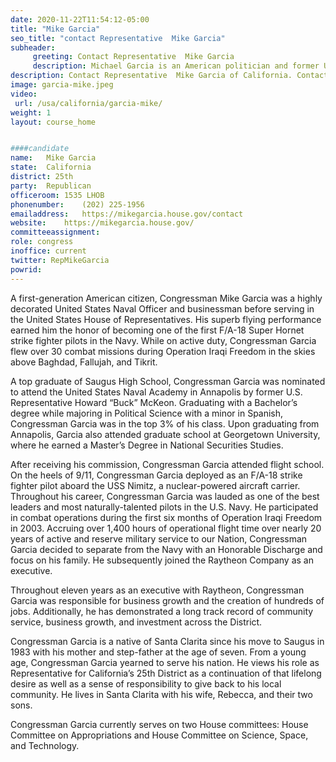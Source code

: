 ```yaml
---
date: 2020-11-22T11:54:12-05:00
title: "Mike Garcia"
seo_title: "contact Representative  Mike Garcia"
subheader:
     greeting: Contact Representative  Mike Garcia 
     description: Michael Garcia is an American politician and former United States Navy pilot serving as a member of the United States House of Representatives from California's 25th congressional district.
description: Contact Representative  Mike Garcia of California. Contact information for Mike Garcia includes email address, phone number, and mailing address.
image: garcia-mike.jpeg
video: 
 url: /usa/california/garcia-mike/
weight: 1
layout: course_home


####candidate
name:	Mike Garcia
state:	California
district: 25th
party:	Republican
officeroom:	1535 LHOB
phonenumber:	(202) 225-1956
emailaddress:	https://mikegarcia.house.gov/contact
website:	https://mikegarcia.house.gov/
committeeassignment: 
role: congress
inoffice: current
twitter: RepMikeGarcia
powrid: 
---
```


A first-generation American citizen, Congressman Mike Garcia was a highly decorated United States Naval Officer and businessman before serving in the United States House of Representatives. His superb flying performance earned him the honor of becoming one of the first F/A-18 Super Hornet strike fighter pilots in the Navy. While on active duty, Congressman Garcia flew over 30 combat missions during Operation Iraqi Freedom in the skies above Baghdad, Fallujah, and Tikrit.

A top graduate of Saugus High School, Congressman Garcia was nominated to attend the United States Naval Academy in Annapolis by former U.S. Representative Howard “Buck” McKeon. Graduating with a Bachelor’s degree while majoring in Political Science with a minor in Spanish, Congressman Garcia was in the top 3% of his class. Upon graduating from Annapolis, Garcia also attended graduate school at Georgetown University, where he earned a Master’s Degree in National Securities Studies.

After receiving his commission, Congressman Garcia attended flight school. On the heels of 9/11, Congressman Garcia deployed as an F/A-18 strike fighter pilot aboard the USS Nimitz, a nuclear-powered aircraft carrier. Throughout his career, Congressman Garcia was lauded as one of the best leaders and most naturally-talented pilots in the U.S. Navy. He participated in combat operations during the first six months of Operation Iraqi Freedom in 2003. Accruing over 1,400 hours of operational flight time over nearly 20 years of active and reserve military service to our Nation, Congressman Garcia decided to separate from the Navy with an Honorable Discharge and focus on his family. He subsequently joined the Raytheon Company as an executive.

Throughout eleven years as an executive with Raytheon, Congressman Garcia was responsible for business growth and the creation of hundreds of jobs. Additionally, he has demonstrated a long track record of community service, business growth, and investment across the District.

Congressman Garcia is a native of Santa Clarita since his move to Saugus in 1983 with his mother and step-father at the age of seven. From a young age, Congressman Garcia yearned to serve his nation. He views his role as Representative for California’s 25th District as a continuation of that lifelong desire as well as a sense of responsibility to give back to his local community. He lives in Santa Clarita with his wife, Rebecca, and their two sons.

Congressman Garcia currently serves on two House committees: House Committee on Appropriations and House Committee on Science, Space, and Technology.
